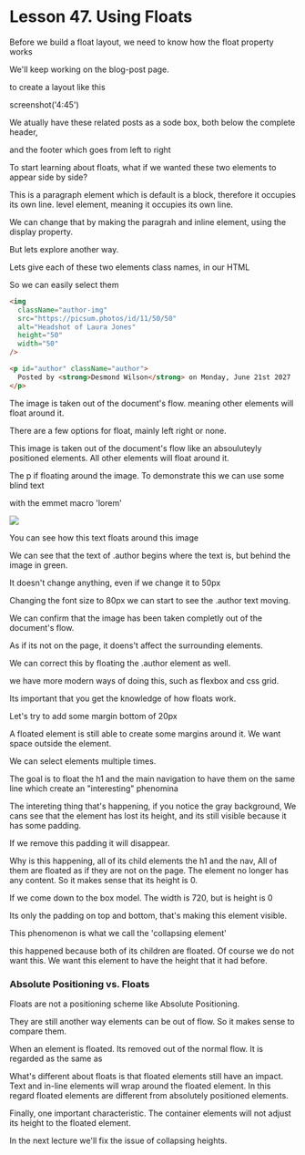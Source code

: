 # Lesson 47. Using Floats

Before we build a float layout, we need to know how the float property works

We'll keep working on the blog-post page.

to create a layout like this

screenshot('4:45')

We atually have these related posts as a sode box, both below the complete header,

and the footer which goes from left to right

To start learning about floats, what if we wanted these two elements to appear side by side?

This is a paragraph element which is default is a block, therefore it occupies its own line. level element, meaning it occupies its own line.

We can change that by making the paragrah and inline element, using the display property.

But lets explore another way.

Lets give each of these two elements class names, in our HTML

So we can easily select them

```html
<img
  className="author-img"
  src="https://picsum.photos/id/11/50/50"
  alt="Headshot of Laura Jones"
  height="50"
  width="50"
/>

<p id="author" className="author">
  Posted by <strong>Desmond Wilson</strong> on Monday, June 21st 2027
</p>
```

The image is taken out of the document's flow. meaning other elements will float around it.

There are a few options for float, mainly left right or none.

This image is taken out of the document's flow like an absouluteyly positioned elements. All other elements will float around it.

The p if floating around the image. To demonstrate this we can use some blind text

with the emmet macro 'lorem'

<img src="file:///Users/allspark/Desktop/Section-4-Floats-images/float-demonstration.png">

You can see how this text floats around this image

We can see that the text of .author begins where the text is, but behind the image in green.

It doesn't change anything, even if we change it to 50px

Changing the font size to 80px we can start to see the .author text moving.

We can confirm that the image has been taken completly out of the document's flow.

As if its not on the page, it doens't affect the surrounding elements.

We can correct this by floating the .author element as well.

we have more modern ways of doing this, such as flexbox and css grid.

Its important that you get the knowledge of how floats work.

Let's try to add some margin bottom of 20px

A floated element is still able to create some margins around it. We want space outside the element.

We can select elements multiple times.

The goal is to float the h1 and the main navigation
to have them on the same line
which create an "interesting" phenomina

The intereting thing that's happening, if you notice the gray background, We cans see that the element has lost its height, and its still visible because it has some padding.

If we remove this padding it will disappear.

Why is this happening, all of its child elements the h1 and the nav, All of them are floated as if they are not on the page. The element no longer has any content. So it makes sense that its height is 0.

If we come down to the box model. The width is 720, but is height is 0

Its only the padding on top and bottom, that's making this element visible.

This phenomenon is what we call the 'collapsing element'

this happened because both of its children are floated. Of course we do not want this. We want this element to have the height that it had before.

### Absolute Positioning vs. Floats

Floats are not a positioning scheme like Absolute Positioning.

They are still another way elements can be out of flow. So it makes sense to compare them.

When an element is floated. Its removed out of the normal flow. It is regarded as the same as

What's different about floats is that floated elements still have an impact. Text and in-line elements will wrap around the floated element. In this regard floated elements are different from absolutely positioned elements.

Finally, one important characteristic. The container elements will not adjust its height to the floated element.

In the next lecture we'll fix the issue of collapsing heights.
